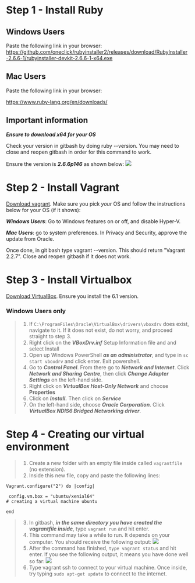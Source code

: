 # Step 1 - Install Ruby

## Windows Users

Paste the following link in your browser:
https://github.com/oneclick/rubyinstaller2/releases/download/RubyInstaller-2.6.6-1/rubyinstaller-devkit-2.6.6-1-x64.exe

## Mac Users

Paste the following link in your browser:

https://www.ruby-lang.org/en/downloads/

## Important information

***Ensure to download x64 for your OS***

Check your version in gitbash by doing ruby --version. You may need to close and reopen gitbash in order for this command to work.

Ensure the version is ***2.6.6p146*** as shown below:
![](https://github.com/khanmaster/vb_vagrant_installtion/raw/master/images/ruby_version.png)

# Step 2 - Install Vagrant

[Download vagrant](https://www.vagrantup.com/). Make sure you pick *your* OS and follow the instructions below for your OS (if it shows):

***Windows Users***: Go to Windows features on or off, and disable Hyper-V.

***Mac Users***: go to system preferences. In Privacy and Security, approve the update from Oracle.

Once done, in git bash type vagrant --version. This should return "Vagrant 2.2.7". Close and reopen gitbash if it does not work.

# Step 3 - Install Virtualbox

[Download VirtualBox](https://www.virtualbox.org/wiki/Downloads). Ensure you install the 6.1 version. 

### Windows Users only

> 1. If `C:\ProgramFiles\Oracle\VirtualBox\drivers\vboxdrv` does exist, navigate to it. If it does not exist, do not worry, and proceed straight to step 3.
> 2. Right click on the ***VBoxDrv.inf*** Setup Information file and and select Install
> 3. Open up Windows PowerShell ***as an administrator***, and type in `sc start vboxdrv` and click enter. Exit powershell.
> 4. Go to ***Control Panel***. From there go to ***Network and Internet***. Click ***Network and Sharing Centre***, then click ***Change Adapter Settings*** on the left-hand side.
> 5. Right click on ***VirtualBox Host-Only Network*** and choose **Properties**
> 6. Click on ***Install.*** Then click on ***Service***
> 7. On the left-hand side, choose ***Oracle Corporation***. Click ***VirtualBox NDIS6 Bridged Networking driver***.

# Step 4 - Creating our virtual environment 

> 1. Create a new folder with an empty file inside called `vagrantfile` (no extension).
> 2. Inside this new file, copy and paste the following lines:

```
Vagrant.configure("2") do |config|

 config.vm.box = "ubuntu/xenial64"
# creating a virtual machine ubuntu 

end
```
> 3. In gitbash, ***in the same directory you have created the vagrantfile inside***, type `vagrant run` and hit enter.
> 4. This command may take a while to run. It depends on your computer. You should receive the following output:
![](https://github.com/khanmaster/vb_vagrant_installtion/blob/master/images/vagrantup_result.png)
> 5. After the command has finished, `type vagrant status` and hit enter. If you see the following output, it means you have done well so far:
![](https://github.com/khanmaster/vb_vagrant_installtion/blob/master/images/vagrant_status.png)
> 6. Type vagrant ssh to connect to your virtual machine. Once inside, try typing `sudo apt-get update` to connect to the internet.